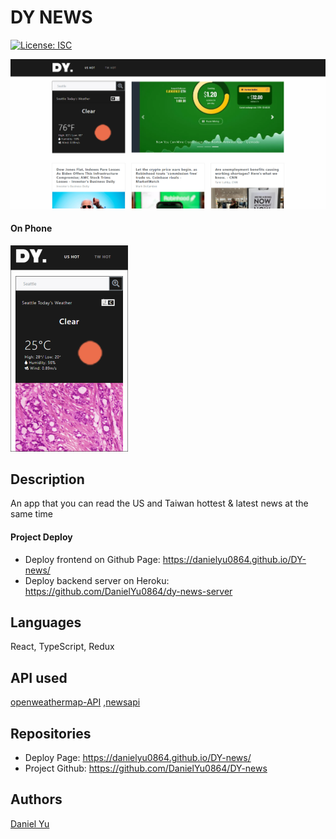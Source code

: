 # DY NEWS

[![License: ISC](https://img.shields.io/badge/License-ISC-green.svg)](https://opensource.org/licenses/ISC)

![main_page](./image/us-hot-screenshot.png)

#### On Phone

![phonescreen](./image/phonescreenshot.png)

## Description

An app that you can read the US and Taiwan hottest & latest news at the same time

#### Project Deploy

- Deploy frontend on Github Page: https://danielyu0864.github.io/DY-news/
- Deploy backend server on Heroku: https://github.com/DanielYu0864/dy-news-server

## Languages

React, TypeScript, Redux

## API used

[openweathermap-API](https://openweathermap.org/api)
,[newsapi](https://newsapi.org/)

## Repositories

- Deploy Page: https://danielyu0864.github.io/DY-news/
- Project Github: https://github.com/DanielYu0864/DY-news

## Authors

[Daniel Yu](https://github.com/DanielYu0864)
